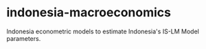 # indonesia-macroeconomics
Indonesia econometric models to estimate Indonesia's IS-LM Model parameters.
